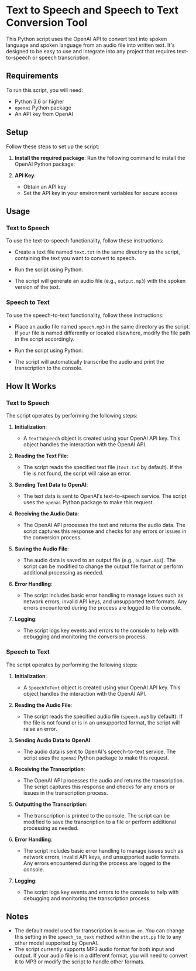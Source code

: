 # Text to Speech and Speech to Text Conversion Tool

This Python script uses the OpenAI API to convert text into spoken language and spoken language from an audio file into written text. It's designed to be easy to use and integrate into any project that requires text-to-speech or speech transcription.

## Requirements

To run this script, you will need:

- Python 3.6 or higher
- `openai` Python package
- An API key from OpenAI

## Setup

Follow these steps to set up the script:

1. **Install the required package**:
   Run the following command to install the OpenAI Python package:

2. **API Key**:
   - Obtain an API key
   - Set the API key in your environment variables for secure access

## Usage

### Text to Speech

To use the text-to-speech functionality, follow these instructions:

- Create a text file named `text.txt` in the same directory as the script, containing the text you want to convert to speech.
- Run the script using Python:

- The script will generate an audio file (e.g., `output.mp3`) with the spoken version of the text.

### Speech to Text

To use the speech-to-text functionality, follow these instructions:

- Place an audio file named `speech.mp3` in the same directory as the script. If your file is named differently or located elsewhere, modify the file path in the script accordingly.
- Run the script using Python:

- The script will automatically transcribe the audio and print the transcription to the console.

## How It Works

### Text to Speech

The script operates by performing the following steps:

1. **Initialization**:
   - A `TextToSpeech` object is created using your OpenAI API key. This object handles the interaction with the OpenAI API.

2. **Reading the Text File**:
   - The script reads the specified text file (`text.txt` by default). If the file is not found, the script will raise an error.

3. **Sending Text Data to OpenAI**:
   - The text data is sent to OpenAI's text-to-speech service. The script uses the `openai` Python package to make this request.

4. **Receiving the Audio Data**:
   - The OpenAI API processes the text and returns the audio data. The script captures this response and checks for any errors or issues in the conversion process.

5. **Saving the Audio File**:
   - The audio data is saved to an output file (e.g., `output.mp3`). The script can be modified to change the output file format or perform additional processing as needed.

6. **Error Handling**:
   - The script includes basic error handling to manage issues such as network errors, invalid API keys, and unsupported text formats. Any errors encountered during the process are logged to the console.

7. **Logging**:
   - The script logs key events and errors to the console to help with debugging and monitoring the conversion process.

### Speech to Text

The script operates by performing the following steps:

1. **Initialization**:
   - A `SpeechToText` object is created using your OpenAI API key. This object handles the interaction with the OpenAI API.

2. **Reading the Audio File**:
   - The script reads the specified audio file (`speech.mp3` by default). If the file is not found or is in an unsupported format, the script will raise an error.

3. **Sending Audio Data to OpenAI**:
   - The audio data is sent to OpenAI's speech-to-text service. The script uses the `openai` Python package to make this request.

4. **Receiving the Transcription**:
   - The OpenAI API processes the audio and returns the transcription. The script captures this response and checks for any errors or issues in the transcription process.

5. **Outputting the Transcription**:
   - The transcription is printed to the console. The script can be modified to save the transcription to a file or perform additional processing as needed.

6. **Error Handling**:
   - The script includes basic error handling to manage issues such as network errors, invalid API keys, and unsupported audio formats. Any errors encountered during the process are logged to the console.

7. **Logging**:
   - The script logs key events and errors to the console to help with debugging and monitoring the transcription process.

## Notes

- The default model used for transcription is `medium.en`. You can change this setting in the `speech_to_text` method within the `stt.py` file to any other model supported by OpenAI.
- The script currently supports MP3 audio format for both input and output. If your audio file is in a different format, you will need to convert it to MP3 or modify the script to handle other formats.
